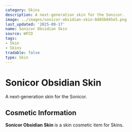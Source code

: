 ```yaml
---
category: Skins
description: A next-generation skin for the Sonicor.
image: ../images/sonicor-obsidian-skin-8d85b045e5.png
last_updated: '2025-09-17'
name: Sonicor Obsidian Skin
source: WFCD
tags:
- Skin
- Skins
tradable: false
type: Skin
---
```


# Sonicor Obsidian Skin

A next-generation skin for the Sonicor.

## Cosmetic Information

**Sonicor Obsidian Skin** is a skin cosmetic item for Skins.

